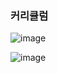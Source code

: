 ### 커리큘럼

![image](https://github.com/Park-Minjoo/CODINGTEST_STUDY/assets/110288718/cbd6c346-52f2-4edf-93e6-69286875755f)

![image](https://github.com/Park-Minjoo/CODINGTEST_STUDY/assets/110288718/3742f58e-5e3f-4b49-b310-16b2aa9d104f)
